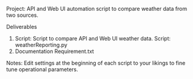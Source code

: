 Project: API and Web UI automation script to compare weather data from two sources.

Deliverables
1. Script: Script to compare API and Web UI weather data. 
Script:  weatherReporting.py
2. Documentation
Requirement.txt

Notes:
Edit settings at the beginning of each script to your likings to fine tune operational parameters.
